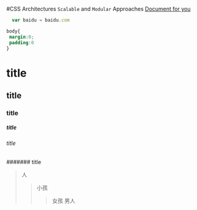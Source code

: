 #CSS Architectures
 `Scalable` and `Modular` Approaches [Document for you](http://www.baidu.com)
 ```js
   var baidu = baidu.com
 ```
 ```css
 body{
  margin:0;
  padding:0
 }
 ```
 
# title
## title
### title
##### title
###### title
####### title

>人
>>小孩
>>>女孩
>>男人
